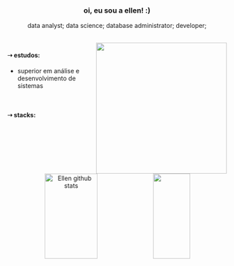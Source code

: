 <h3 align="center"> oi, eu sou a ellen! :) </h3>
<p align="center"> data analyst; data science; database administrator; developer; </p>

<br>

<img align="right" width="300px" src="https://i.pinimg.com/736x/21/1d/7c/211d7caf39a8bbaa0e4804f453bb87fd.jpg"/>
<div align="left">
    <h4> ➝ estudos: </h4>
        <ul>
            <li> superior em análise e desenvolvimento de sistemas </li>
        </ul>
</div>

<br>

<h4> ➝ stacks: </h4>
    <div align="center">  
        <img width="49%" height="195px" src="https://github-readme-stats.vercel.app/api?username=ellensteixeira&show_icons=true&count_private=true&hide_border=true&title_color=f0ebd8&icon_color=3e5c76&text_color=f0ebd8&bg_color=0d1117" alt="Ellen github stats" /> 
        <img width="41%" height="195px" src="https://github-readme-stats.vercel.app/api/top-langs/?username=ellensteixeira&layout=compact&hide_border=true&title_color=f0ebd8&text_color=f0ebd8&bg_color=0d1117" />
    </div>
